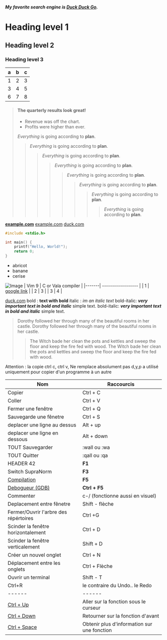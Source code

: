 ##### My favorite search engine is [**Duck Duck Go**](https://duckduckgo.com "The best search engine for privacy").

# Heading level 1

## Heading level 2

### Heading level 3

|a|b|c|
|-|-|-|
|1|2|3|
|3|4|5|
|6|7|8|


> #### The quarterly results look great!
>
> - Revenue was off the chart.
> - Profits were higher than ever.
>
>  *Everything* is going according to **plan**.
>>  *Everything* is going according to **plan**.
>>>  *Everything* is going according to **plan**.
>>>>  *Everything* is going according to **plan**.
>>>>>  *Everything* is going according to **plan**.
>>>>>>  *Everything* is going according to **plan**.
>>>>>>>  *Everything* is going according to **plan**.
>>>>>>>>  *Everything* is going according to **plan**.

[**example.com**](https://www.example.com)
[example.com](https://www.example.com)
[duck.com](https://www.duckduckgo.com)


```c
#include <stdio.h>

int main() {
	printf("Hello, World!");
	return 0;
}
```


- abricot
- banane
- cerise

![Image](/nfs/homes/nda-cunh/Pictures/Screenshots/flappy.png "A beautiful landscape")
| Vim 9 | C or Vala compiler |
|-------| ------------------ |
| 1     | [google link](https://google.com)                 |
| 2     | 3                  |
| 3     | 4                  |



[duck.com](https://www.duckduckgo.com)
bold : **text with bold**
italic : *im an italic text*
bold-italic: ***very important text in bold and italic*** simple text.
bold-italic: ***very important text in bold and italic*** simple text.

> Dorothy followed her through many of the beautiful rooms in her castle.
> Dorothy followed her through many of the beautiful rooms in her castle.
>> The Witch bade her clean the pots and kettles and sweep the floor and keep the fire fed with wood.
>> The Witch bade her clean the pots and kettles and sweep the floor and keep the fire fed with wood.

Attention : la copie ctrl c, ctrl v, Ne remplace absolument pas d,y,p a utilisé uniquement pour copier d'un programme à un autre

| Nom | Raccourcis |
|-----|------------|
| Copier | Ctrl + C |
| Coller | Ctrl + V |
| Fermer une fenêtre | Ctrl + Q |
| Sauvegarde une fênetre | Ctrl + S |
| deplacer une ligne au dessus | Alt + up |
| deplacer une ligne en dessous | Alt + down |
| TOUT Sauvegarder | :wall ou :wa |
| TOUT Quitter | :qall ou :qa |
| HEADER 42 | **F1** |
| Switch SupraNorm | **F3** |
| [Compilation](Compilation) | **F5** |
| [Debogueur (GDB)](Debug) | **Ctrl + F5** |
| Commenter | c-/ (fonctionne aussi en visuel) |
| Deplacement entre fênetre | Shift - flèche |
| Fermer/Ouvrir l'arbre des répértoires | Ctrl +G |
| Scinder la fenêtre horizontalement | Ctrl + D |
| Scinder la fenêtre verticalement | Shift + D |
| Créer un nouvel onglet | Ctrl + N |
| Déplacement entre les onglets | Ctrl + Flèche |
| Ouvrir un terminal | Shift - T |
| Ctrl+R | le contraire du Undo.. le Redo |
| \------ | \------ |
| [Ctrl + Up](Tags) | Aller sur la fonction sous le curseur |
| [Ctrl + Down](Tags) | Retourner sur la fonction d'avant |
| [Ctrl + Space](Tags) | Obtenir plus d'information sur une fonction |


